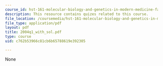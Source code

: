 ```yaml
---
course_id: hst-161-molecular-biology-and-genetics-in-modern-medicine-fall-2007
description: This resource contains quizes related to this course.
file_location: /coursemedia/hst-161-molecular-biology-and-genetics-in-modern-medicine-fall-2007/c762b53966c81cb6b65788619e392305_2004q1_with_sol.pdf
file_type: application/pdf
layout: pdf
title: 2004q1_with_sol.pdf
type: course
uid: c762b53966c81cb6b65788619e392305

---
```

None